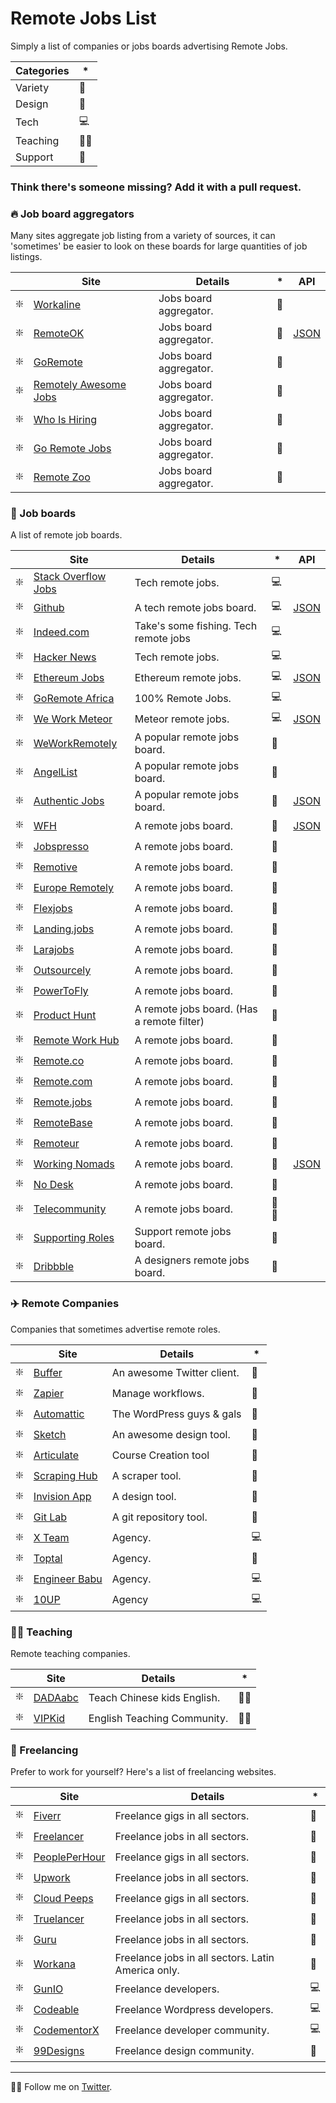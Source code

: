 # Remote Jobs List
Simply a list of companies or jobs boards advertising Remote Jobs.

| Categories | * |
|--|--|
| Variety |🌟|
| Design |🎨|
| Tech |💻|
| Teaching |👩‍🏫|
| Support |📱|

### Think there's someone missing? Add it with a pull request.

### 🔥  Job board aggregators

Many sites aggregate job listing from a variety of sources, it can 'sometimes' be easier to look on these boards for large quantities of job listings.

|| Site |   Details | * | API |                                                                                                     
-------------------------------------------------------------------------------------------------------------------|---------------------------------------------------------------|--|--|--|
| ❇️ | [Workaline](https://workaline.com/) | Jobs board aggregator. |🌟|
| ❇️ | [RemoteOK](https://remoteok.io/) | Jobs board aggregator. |🌟| [JSON](https://remoteok.io/remote-jobs.json)|
| ❇️ | [GoRemote](https://goremote.io/) | Jobs board aggregator. |🌟|
| ❇️ | [Remotely Awesome Jobs](https://www.remotelyawesomejobs.com/) | Jobs board aggregator. |🌟|
| ❇️ | [Who Is Hiring](https://whoishiring.io) | Jobs board aggregator. |🌟|
| ❇️ | [Go Remote Jobs](https://goremotejobs.com/) | Jobs board aggregator. |🌟|
| ❇️ | [Remote Zoo](https://www.remotezoo.com/) | Jobs board aggregator. |🌟|

### 📌 Job boards

A list of remote job boards.

|| Site                                                                        | Details                                    | * | API |                                                                                                       
-------------------------------------------------------------------------------------------------------------------|-----------------------------------------------------------------------------|--------------------------------------------|--|--|
| ❇️ | [Stack Overflow Jobs](https://stackoverflow.com/jobs/remote-developer-jobs) | Tech remote jobs.                          |💻|
| ❇️ | [Github](https://jobs.github.com/positions?description=&location=remote)    | A tech remote jobs board.                  |💻|[JSON](https://jobs.github.com/api)
| ❇️ | [Indeed.com](https://www.indeed.com/q-Remote-Programming-jobs.html)         | Take's some fishing. Tech remote jobs      |💻|
| ❇️ | [Hacker News](https://news.ycombinator.com/jobs)                            | Tech remote jobs.                          |💻|
| ❇️ | [Ethereum Jobs](http://jobs.ethercasts.com/)                                | Ethereum remote jobs.                      |💻|[JSON](http://jobs.ethercasts.com/api/jobs) |
| ❇️ | [GoRemote Africa](https://goremote.africa)                                  | 100% Remote Jobs.                          |💻| |
| ❇️ | [We Work Meteor](https://www.weworkmeteor.com/)                             | Meteor remote jobs.                        |💻|[JSON](https://www.weworkmeteor.com/api/jobs) |
| ❇️ | [WeWorkRemotely](https://weworkremotely.com/)                               | A popular remote jobs board.               |🌟|
| ❇️ | [AngelList](https://angel.co/)                                              | A popular remote jobs board.               |🌟|
| ❇️ | [Authentic Jobs](https://authenticjobs.com/#remote=true)                    | A popular remote jobs board.               |🌟| [JSON](https://authenticjobs.com/api/docs)
| ❇️ | [WFH](https://www.wfh.io/)                                                  | A remote jobs board.                       |🌟| [JSON](https://github.com/wfhio/api)|
| ❇️ | [Jobspresso](https://jobspresso.co/)                                        | A remote jobs board.                       |🌟|
| ❇️ | [Remotive](https://remotive.io/)                                            | A remote jobs board.                       |🌟|
| ❇️ | [Europe Remotely](https://europeremotely.com/)                              | A remote jobs board.                       |🌟|
| ❇️ | [Flexjobs](https://www.flexjobs.com)                                        | A remote jobs board.                       |🌟|
| ❇️ | [Landing.jobs](https://landing.jobs/jobs?remote=true)                       | A remote jobs board.                       |🌟|
| ❇️ | [Larajobs](http://larajobs.com)                                             | A remote jobs board.                       |🌟|
| ❇️ | [Outsourcely](https://www.outsourcely.com/remote-workers)                   | A remote jobs board.                       |🌟|
| ❇️ | [PowerToFly](https://powertofly.com/)                                       | A remote jobs board.                       |🌟|
| ❇️ | [Product Hunt](https://www.producthunt.com/jobs)                            | A remote jobs board. (Has a remote filter) |🌟|
| ❇️ | [Remote Work Hub](https://remoteworkhub.com/remote-jobs/)                   | A remote jobs board.                       |🌟|
| ❇️ | [Remote.co](https://remote.co/remote-jobs/)                                 | A remote jobs board.                       |🌟|
| ❇️ | [Remote.com](https://remote.com/jobs)                                       | A remote jobs board.                       |🌟|
| ❇️ | [Remote.jobs](https://remote.jobs/)                                         | A remote jobs board.                       |🌟|
| ❇️ | [RemoteBase](https://remotebase.io/)                                        | A remote jobs board.                       |🌟|
| ❇️ | [Remoteur](http://www.remoteur.com/)                                        | A remote jobs board.                       |🌟|
| ❇️ | [Working Nomads](https://www.workingnomads.co/jobs)                         | A remote jobs board.                       |🌟| [JSON](https://www.workingnomads.co/api/exposed_jobs/) |
| ❇️ | [No Desk](https://nodesk.co/remote-jobs/)                                   | A remote jobs board.                       |🌟|
| ❇️ | [Telecommunity](http://remotejobs.telecommunity.net/)                       | A remote jobs board.                       |📱🌟|
| ❇️ | [Supporting Roles](https://supportingroles.io/)                             | Support remote jobs board.                 |📱|
| ❇️ | [Dribbble](https://dribbble.com/jobs?location=Anywhere)                     | A designers remote jobs board.             |🎨|

### ✈️ Remote Companies

Companies that sometimes advertise remote roles.

|| Site |   Details | * |                                                                                                         
-------------------------------------------------------------------------------------------------------------------|---------------------------------------------------------------|--|--|
| ❇️ | [Buffer](http://journey.buffer.com/) | An awesome Twitter client. |🌟|
| ❇️ | [Zapier](https://zapier.com/about/) | Manage workflows. |🌟|
| ❇️ | [Automattic](https://automattic.com/work-with-us/) | The WordPress guys & gals |🌟|
| ❇️ | [Sketch](https://www.sketchapp.com/jobs/) | An awesome design tool. |🌟|
| ❇️ | [Articulate](https://articulate.com/company/careers/) | Course Creation tool |🌟|
| ❇️ | [Scraping Hub](https://scrapinghub.com/jobs) | A scraper tool. |🌟|
| ❇️ | [Invision App](https://www.invisionapp.com/company) | A design tool. |🌟|
| ❇️ | [Git Lab](https://about.gitlab.com/jobs/) | A git repository tool. |🌟|
| ❇️ | [X Team](https://x-team.com/) | Agency. |💻| 
| ❇️ | [Toptal](https://www.toptal.com/) | Agency. |🌟|
| ❇️ | [Engineer Babu](https://www.engineerbabu.com/) | Agency. |💻|
| ❇️ | [10UP](https://10up.com/careers/) | Agency |💻| 


### 👩‍🏫 Teaching
Remote teaching companies.

|| Site |   Details | * |                                                                                                         
-------------------------------------------------------------------------------------------------------------------|---------------------------------------------------------------|--|--|
| ❇️ | [DADAabc](https://www.dadaabc.com/teacher/job/) | Teach Chinese kids English. |👩‍🏫|
| ❇️ | [VIPKid](https://t.vipkid.com.cn/) | English Teaching Community. |👩‍🏫|        

### 🔨 Freelancing
Prefer to work for yourself? Here's a list of freelancing websites.

|| Site |   Details | * |                                                                                                         
-------------------------------------------------------------------------------------------------------------------|---------------------------------------------------------------|--|--|
| ❇️ | [Fiverr](https://www.fiverr.com/) | Freelance gigs in all sectors. |🌟|
| ❇️ | [Freelancer](https://www.freelancer.com/) | Freelance jobs in all sectors. |🌟|
| ❇️ | [PeoplePerHour](https://www.peopleperhour.com/) | Freelance gigs in all sectors. |🌟 |
| ❇️ | [Upwork](https://www.upwork.com/) | Freelance jobs in all sectors. |🌟|
| ❇️ | [Cloud Peeps](https://www.cloudpeeps.com) | Freelance gigs in all sectors. |🌟|
| ️️️❇️ | [Truelancer](https://www.truelancer.com/) | Freelance jobs in all sectors. |🌟|
| ❇️ | [Guru](https://www.guru.com/) | Freelance jobs in all sectors. |🌟|
| ️️️❇️ | [Workana](https://www.workana.com/) | Freelance jobs in all sectors. Latin America only. |🌟|
| ❇️ | [GunIO](https://www.gun.io/#hacker) | Freelance developers. |💻|
| ❇️ | [Codeable](https://codeable.io/) | Freelance Wordpress developers. |💻|
| ❇️ | [CodementorX](https://www.codementor.io/developers) | Freelance developer community. |💻| 
| ❇️ | [99Designs](https://99designs.co.uk/) | Freelance design community. |🎨|


---
👨‍💻 Follow me on [Twitter](https://twitter.com/ajukco).

